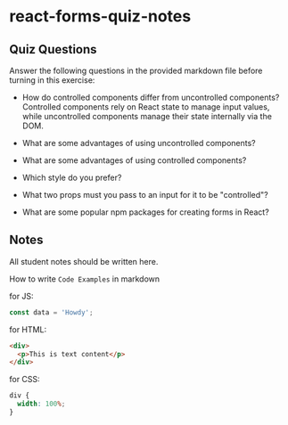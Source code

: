 # react-forms-quiz-notes

## Quiz Questions

Answer the following questions in the provided markdown file before turning in this exercise:

- How do controlled components differ from uncontrolled components?
  Controlled components rely on React state to manage input values, while uncontrolled components manage their state internally via the DOM.
- What are some advantages of using uncontrolled components?

- What are some advantages of using controlled components?

- Which style do you prefer?

- What two props must you pass to an input for it to be "controlled"?

- What are some popular npm packages for creating forms in React?

## Notes

All student notes should be written here.

How to write `Code Examples` in markdown

for JS:

```javascript
const data = 'Howdy';
```

for HTML:

```html
<div>
  <p>This is text content</p>
</div>
```

for CSS:

```css
div {
  width: 100%;
}
```
